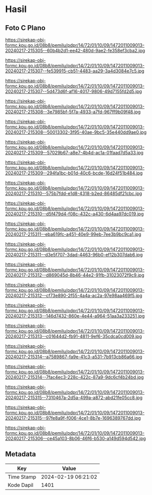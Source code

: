 # Hasil

## Foto C Plano

https://sirekap-obj-formc.kpu.go.id/08b8/pemilu/pdpr/14/72/01/10/09/1472011009013-20240217-215305--60b4b2d1-ee42-480d-9ae2-fe358ef3cba2.jpg

https://sirekap-obj-formc.kpu.go.id/08b8/pemilu/pdpr/14/72/01/10/09/1472011009013-20240217-215307--fe539915-cb51-4483-aa29-3a4d3084e7c5.jpg

https://sirekap-obj-formc.kpu.go.id/08b8/pemilu/pdpr/14/72/01/10/09/1472011009013-20240217-215307--5d473d6f-af16-4017-9806-49d7155fd2d5.jpg

https://sirekap-obj-formc.kpu.go.id/08b8/pemilu/pdpr/14/72/01/10/09/1472011009013-20240217-215308--3e7985bf-5f7a-4933-a7fd-967ff9b09f48.jpg

https://sirekap-obj-formc.kpu.go.id/08b8/pemilu/pdpr/14/72/01/10/09/1472011009013-20240217-215308--50013302-3f95-40ae-9bc5-35e440dd9ae0.jpg

https://sirekap-obj-formc.kpu.go.id/08b8/pemilu/pdpr/14/72/01/10/09/1472011009013-20240217-215309--57029b67-a8e7-4b4d-ac1a-01faad7d5a33.jpg

https://sirekap-obj-formc.kpu.go.id/08b8/pemilu/pdpr/14/72/01/10/09/1472011009013-20240217-215309--294fa1bc-b01d-40c6-bcde-16d24f51b484.jpg

https://sirekap-obj-formc.kpu.go.id/08b8/pemilu/pdpr/14/72/01/10/09/1472011009013-20240217-215310--575b7fdd-e1d8-4318-b2ed-86485df21cbc.jpg

https://sirekap-obj-formc.kpu.go.id/08b8/pemilu/pdpr/14/72/01/10/09/1472011009013-20240217-215310--d5f479d4-f08c-432c-a430-6d4aa97dc019.jpg

https://sirekap-obj-formc.kpu.go.id/08b8/pemilu/pdpr/14/72/01/10/09/1472011009013-20240217-215311--eba619fc-a451-40e9-99eb-7ee3b9bc9ca1.jpg

https://sirekap-obj-formc.kpu.go.id/08b8/pemilu/pdpr/14/72/01/10/09/1472011009013-20240217-215311--d3e5f707-3dad-4463-96b0-ef12b307dab6.jpg

https://sirekap-obj-formc.kpu.go.id/08b8/pemilu/pdpr/14/72/01/10/09/1472011009013-20240217-215312--d869045d-8b46-44e2-91fb-31023072f9c9.jpg

https://sirekap-obj-formc.kpu.go.id/08b8/pemilu/pdpr/14/72/01/10/09/1472011009013-20240217-215312--cf73e890-2f55-4a4a-ac2a-97e98aa469f5.jpg

https://sirekap-obj-formc.kpu.go.id/08b8/pemilu/pdpr/14/72/01/10/09/1472011009013-20240217-215313--146d7432-860e-4e44-a964-51aa3a233251.jpg

https://sirekap-obj-formc.kpu.go.id/08b8/pemilu/pdpr/14/72/01/10/09/1472011009013-20240217-215313--c01644d2-fb91-4811-9ef6-35cdca0cd009.jpg

https://sirekap-obj-formc.kpu.go.id/08b8/pemilu/pdpr/14/72/01/10/09/1472011009013-20240217-215314--a7589867-fa9e-41c3-a531-7b913cb86a66.jpg

https://sirekap-obj-formc.kpu.go.id/08b8/pemilu/pdpr/14/72/01/10/09/1472011009013-20240217-215314--7fac4ec3-228c-422c-87a9-9dc6cf4b24bd.jpg

https://sirekap-obj-formc.kpu.go.id/08b8/pemilu/pdpr/14/72/01/10/09/1472011009013-20240217-215315--7310467a-2d5a-499a-a872-abd21fe05cc8.jpg

https://sirekap-obj-formc.kpu.go.id/08b8/pemilu/pdpr/14/72/01/10/09/1472011009013-20240217-215315--97fe8a9f-f006-4ce1-8b7e-1696389767dd.jpg

https://sirekap-obj-formc.kpu.go.id/08b8/pemilu/pdpr/14/72/01/10/09/1472011009013-20240217-215306--ce45a103-8b06-46f6-b530-a149d594d542.jpg


## Metadata

| Key        | Value               |
| ---------- | ------------------- |
| Time Stamp | 2024-02-19 06:21:02 |
| Kode Dapil | 1401                |



